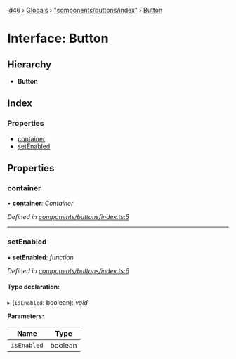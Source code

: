 [ld46](../README.md) › [Globals](../globals.md) › ["components/buttons/index"](../modules/_components_buttons_index_.md) › [Button](_components_buttons_index_.button.md)

# Interface: Button

## Hierarchy

* **Button**

## Index

### Properties

* [container](_components_buttons_index_.button.md#container)
* [setEnabled](_components_buttons_index_.button.md#setenabled)

## Properties

###  container

• **container**: *Container*

*Defined in [components/buttons/index.ts:5](https://github.com/jrod-disco/ld46-keepalive/blob/5db6013/src/components/buttons/index.ts#L5)*

___

###  setEnabled

• **setEnabled**: *function*

*Defined in [components/buttons/index.ts:6](https://github.com/jrod-disco/ld46-keepalive/blob/5db6013/src/components/buttons/index.ts#L6)*

#### Type declaration:

▸ (`isEnabled`: boolean): *void*

**Parameters:**

Name | Type |
------ | ------ |
`isEnabled` | boolean |
